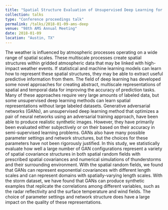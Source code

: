 ```yaml
---
title: "Spatial Structure Evaluation of Unsupervised Deep Learning for Atmospheric Data"
collection: talks
type: "Conference proceedings talk"
permalink: /talks/2018-01-09-ams-deep
venue: "98th AMS Annual Meeting"
date: 2018-01-09
location: "Austin, TX"
---
```


The weather is influenced by atmospheric processes operating on a wide range of spatial scales. These multiscale processes create spatial structures within gridded atmospheric data that may be linked with high-impact weather events. If statistical and machine learning models can learn how to represent these spatial structures, they may be able to extract useful predictive information from them. The field of deep learning has developed some novel approaches for creating abstract, multiscale representations of spatial and temporal data for improving the accuracy of prediction tasks. Many of these approaches require very large amounts of labeled data, but some unsupervised deep learning methods can learn spatial representations without large labeled datasets. Generative adversarial networks (GANs), an unsupervised deep learning method that optimizes a pair of neural networks using an adversarial training approach, have been able to produce realistic synthetic images. However, they have primarily been evaluated either subjectively or on their based on their accuracy in semi-supervised learning problems. GANs also have many possible parameter settings and network structures, but the choices for these parameters have not been rigorously justified. In this study, we statistically evaluate how well a large number of GAN configurations represent a variety of spatial covariance structures in both spatial random fields with prescribed spatial covariances and numerical simulations of thunderstorms and their surrounding environment. With the spatial random fields, we found that GANs can represent exponential covariances with different length scales and can represent domains with spatially-varying length scales. With the storm dataset, we have found that GANs can produce synthetic examples that replicate the correlations among different variables, such as the radar reflectivity and the surface temperature and wind fields. The choice of parameter settings and network structure does have a large impact on the quality of these representations.
